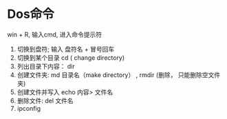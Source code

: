 # Dos命令

win + R, 输入cmd, 进入命令提示符

1. 切换到盘符; 输入 盘符名 + 冒号回车
2. 切换到某个目录 cd ( change directory)
3. 列出目录下内容： dir
4. 创建文件夹: md 目录名（make directory） , rmdir (删除， 只能删除空文件夹)
5. 创建文件并写入
  echo  内容> 文件名
6. 删除文件: del 文件名
7. ipconfig
